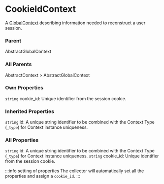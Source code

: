 # CookieIdContext
A [GlobalContext](/taxonomy/reference/global-contexts/overview.md) describing information needed to reconstruct a user session.

### Parent
AbstractGlobalContext

### All Parents
AbstractContext > AbstractGlobalContext

### Own Properties
`string` cookie_id: Unique identifier from the session cookie.

### Inherited Properties
`string` id: A unique string identifier to be combined with the Context Type (`_type`) 
for Context instance uniqueness.

### All Properties
`string` id: A unique string identifier to be combined with the Context Type (`_type`) 
for Context instance uniqueness.
`string` cookie_id: Unique identifier from the session cookie.

:::info setting of properties
The collector will automatically set all the properties and assign a `cookie_id`.
:::
